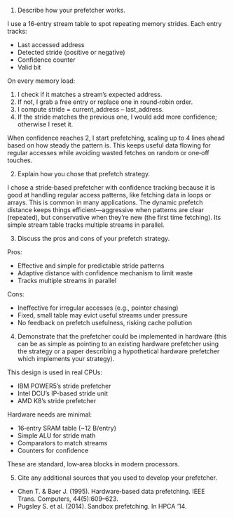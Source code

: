 1. Describe how your prefetcher works.

I use a 16‑entry stream table to spot repeating memory strides. Each entry tracks:

- Last accessed address
- Detected stride (positive or negative)
- Confidence counter
- Valid bit

On every memory load:

1. I check if it matches a stream’s expected address.
2. If not, I grab a free entry or replace one in round‑robin order.
3. I compute stride = current_address – last_address.
4. If the stride matches the previous one, I would add more confidence; otherwise I reset it.

When confidence reaches 2, I start prefetching, scaling up to 4 lines ahead based on how steady the pattern is. This keeps useful data flowing for regular accesses while avoiding wasted fetches on random or one‑off touches.

2. Explain how you chose that prefetch strategy.

I chose a stride‑based prefetcher with confidence tracking because it is good at handling regular access patterns, like fetching data in loops or arrays. This is common in many applications. The dynamic prefetch distance keeps things efficient—aggressive when patterns are clear (repeated), but conservative when they’re new (the first time fetching). Its simple stream table tracks multiple streams in parallel.

3. Discuss the pros and cons of your prefetch strategy.

Pros:
- Effective and simple for predictable stride patterns  
- Adaptive distance with confidence mechanism to limit waste  
- Tracks multiple streams in parallel  

Cons:
- Ineffective for irregular accesses (e.g., pointer chasing)  
- Fixed, small table may evict useful streams under pressure  
- No feedback on prefetch usefulness, risking cache pollution  

4. Demonstrate that the prefetcher could be implemented in hardware (this can be as simple as pointing to an existing hardware prefetcher using the strategy or a paper describing a hypothetical hardware prefetcher which implements your strategy).

This design is used in real CPUs:

- IBM POWER5’s stride prefetcher  
- Intel DCU’s IP-based stride unit  
- AMD K8’s stride prefetcher  

Hardware needs are minimal:

- 16‑entry SRAM table (~12 B/entry)  
- Simple ALU for stride math  
- Comparators to match streams  
- Counters for confidence  

These are standard, low‑area blocks in modern processors.  

5. Cite any additional sources that you used to develop your prefetcher.

- Chen T. & Baer J. (1995). Hardware‐based data prefetching. IEEE Trans. Computers, 44(5):609–623.  
- Pugsley S. et al. (2014). Sandbox prefetching. In HPCA ’14.  
